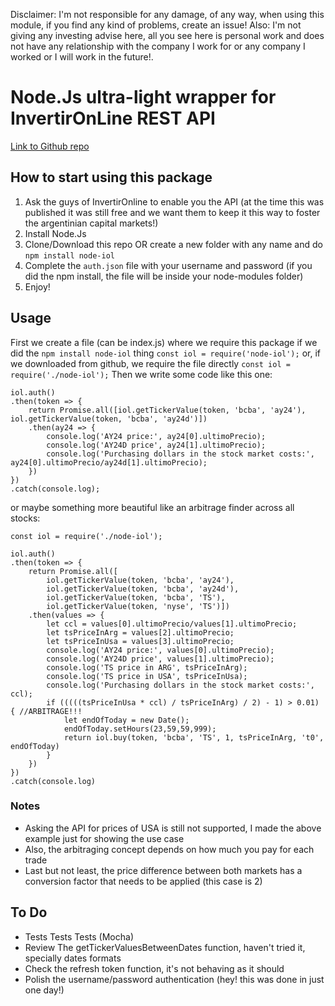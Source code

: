 Disclaimer: I'm not responsible for any damage, of any way, when using this module, if you find any kind of problems, create an issue! Also: I'm not giving any investing advise here, all you see here is personal work and does not have any relationship with the company I work for or any company I worked or I will work in the future!.

# Node.Js ultra-light wrapper for InvertirOnLine REST API
[Link to Github repo](https://github.com/paoliniluis/node-iol)
## How to start using this package
1) Ask the guys of InvertirOnline to enable you the API (at the time this was published it was still free and we want them to keep it this way to foster the argentinian capital markets!)
2) Install Node.Js
3) Clone/Download this repo OR create a new folder with any name and do `npm install node-iol`
4) Complete the `auth.json` file with your username and password (if you did the npm install, the file will be inside your node-modules folder)
5) Enjoy!

## Usage
First we create a file (can be index.js) where we require this package if we did the `npm install node-iol` thing
`const iol = require('node-iol');`
or, if we downloaded from github, we require the file directly 
`const iol = require('./node-iol');`
Then we write some code like this one:

~~~~
iol.auth()
.then(token => {
    return Promise.all([iol.getTickerValue(token, 'bcba', 'ay24'), iol.getTickerValue(token, 'bcba', 'ay24d')])
    .then(ay24 => {
        console.log('AY24 price:', ay24[0].ultimoPrecio);
        console.log('AY24D price', ay24[1].ultimoPrecio);
        console.log('Purchasing dollars in the stock market costs:', ay24[0].ultimoPrecio/ay24d[1].ultimoPrecio);
    })
})
.catch(console.log);
~~~~

or maybe something more beautiful like an arbitrage finder across all stocks:
~~~~
const iol = require('./node-iol');

iol.auth()
.then(token => {
    return Promise.all([
        iol.getTickerValue(token, 'bcba', 'ay24'), 
        iol.getTickerValue(token, 'bcba', 'ay24d'),
        iol.getTickerValue(token, 'bcba', 'TS'),
        iol.getTickerValue(token, 'nyse', 'TS')])
    .then(values => {
        let ccl = values[0].ultimoPrecio/values[1].ultimoPrecio;
        let tsPriceInArg = values[2].ultimoPrecio;
        let tsPriceInUsa = values[3].ultimoPrecio;
        console.log('AY24 price:', values[0].ultimoPrecio);
        console.log('AY24D price', values[1].ultimoPrecio);
        console.log('TS price in ARG', tsPriceInArg);
        console.log('TS price in USA', tsPriceInUsa);
        console.log('Purchasing dollars in the stock market costs:', ccl);
        if (((((tsPriceInUsa * ccl) / tsPriceInArg) / 2) - 1) > 0.01) { //ARBITRAGE!!!
            let endOfToday = new Date();
            endOfToday.setHours(23,59,59,999);
            return iol.buy(token, 'bcba', 'TS', 1, tsPriceInArg, 't0', endOfToday)
        }
    })
})
.catch(console.log)
~~~~

### Notes
 - Asking the API for prices of USA is still not supported, I made the above example just for showing the use case
 - Also, the arbitraging concept depends on how much you pay for each trade
 - Last but not least, the price difference between both markets has a conversion factor that needs to be applied (this case is 2)

## To Do
- Tests Tests Tests (Mocha)
- Review The getTickerValuesBetweenDates function, haven't tried it, specially dates formats
- Check the refresh token function, it's not behaving as it should
- Polish the username/password authentication (hey! this was done in just one day!)
